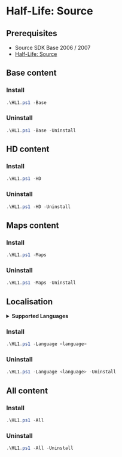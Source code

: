 # Half-Life: Source

## Prerequisites

- Source SDK Base 2006 / 2007
- [Half-Life: Source](https://store.steampowered.com/app/280/HalfLife_Source/)

## Base content

### Install

```powershell
.\HL1.ps1 -Base
```

### Uninstall

```powershell
.\HL1.ps1 -Base -Uninstall
```

## HD content

### Install

```powershell
.\HL1.ps1 -HD
```

### Uninstall

```powershell
.\HL1.ps1 -HD -Uninstall
```

## Maps content

### Install

```powershell
.\HL1.ps1 -Maps
```

### Uninstall

```powershell
.\HL1.ps1 -Maps -Uninstall
```

## Localisation

<details>
  <summary><b>Supported Languages</b></summary>

| language | Decription | Required VPK |
|:--|:--|:--|
| french | French | hl1_sound_vo_french_dir.vpk |
| german | German | hl1_sound_vo_german_dir.vpk |
| italian | Italian | hl1_sound_vo_italian_dir.vpk |
| koreana | Koreana | hl1_sound_vo_koreana_dir.vpk |
| russian | Russian | hl1_sound_vo_russian_dir.vpk |
| schinese | Simplified Chinese | hl1_sound_vo_schinese_dir.vpk |
| spanish | Spanish | hl1_sound_vo_spanish_dir.vpk |
| tchinese | Traditional Chinese | hl1_sound_vo_tchinese_dir.vpk |

</details>

### Install

```powershell
.\HL1.ps1 -Language <language>
```

### Uninstall

```powershell
.\HL1.ps1 -Language <language> -Uninstall
```

## All content

### Install

```powershell
.\HL1.ps1 -All
```

### Uninstall

```powershell
.\HL1.ps1 -All -Uninstall
```
